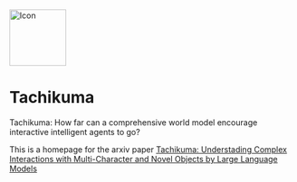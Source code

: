 # <div style="display: flex; align-items: center;">
  <img src="icon.png" alt="Icon" width="100" height="100" style="margin-right: 20px;">
  <h1>Tachikuma</h1>
</div>



Tachikuma: How far can a comprehensive world model encourage interactive intelligent agents to go?

This is a homepage for the arxiv paper [Tachikuma: Understading Complex Interactions with Multi-Character and Novel Objects by Large Language Models](https://arxiv.org/abs/2307.12573)

